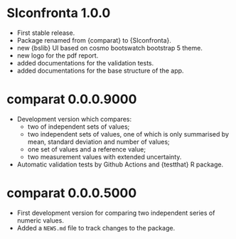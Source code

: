 # SIconfronta 1.0.0

* First stable release.
* Package renamed from {comparat} to {SIconfronta}.
* new {bslib} UI based on cosmo bootswatch bootstrap 5 theme.
* new logo for the pdf report.
* added documentations for the validation tests.
* added documentations for the base structure of the app.

# comparat 0.0.0.9000

* Development version which compares:
  - two of independent sets of values;
  - two independent sets of values, one of which is only summarised by
  mean, standard deviation and number of values;
  - one set of values and a reference value;
  - two measurement values with extended uncertainty.
* Automatic validation tests by Github Actions and {testthat} R package.

# comparat 0.0.0.5000

* First development version for comparing two independent series of numeric values.
* Added a `NEWS.md` file to track changes to the package.

